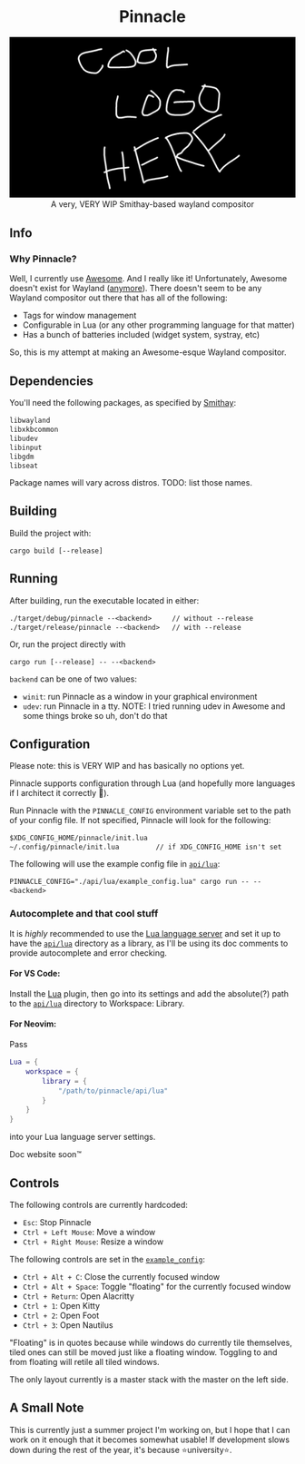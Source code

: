 # <div align="center">Pinnacle</div>
<div align="center">
    <picture>
        <source media="(prefers-color-scheme: dark)" srcset="/assets/cool_logo_dark_theme.png">
        <source media="(prefers-color-scheme: light)" srcset="/assets/cool_logo_light_theme.png">
        <img alt="Cool logo" src="/assets/cool_logo_dark_theme.png">
    </picture>
</div>

<div align="center">
    A very, VERY WIP Smithay-based wayland compositor
</div>

## Info
### Why Pinnacle?
Well, I currently use [Awesome](https://github.com/awesomeWM/awesome). And I really like it! Unfortunately, Awesome doesn't exist for Wayland ([anymore](http://way-cooler.org/blog/2020/01/09/way-cooler-post-mortem.html)). There doesn't seem to be any Wayland compositor out there that has all of the following:
 - Tags for window management
 - Configurable in Lua (or any other programming language for that matter)
 - Has a bunch of batteries included (widget system, systray, etc)

So, this is my attempt at making an Awesome-esque Wayland compositor.

## Dependencies
You'll need the following packages, as specified by [Smithay](https://github.com/Smithay/smithay):
```
libwayland
libxkbcommon
libudev
libinput
libgdm
libseat
```
Package names will vary across distros. TODO: list those names.

## Building
Build the project with:
```
cargo build [--release]
```

## Running
After building, run the executable located in either:
```
./target/debug/pinnacle --<backend>     // without --release
./target/release/pinnacle --<backend>   // with --release
```

Or, run the project directly with 
```
cargo run [--release] -- --<backend>
```

`backend` can be one of two values:

 - `winit`: run Pinnacle as a window in your graphical environment
 - `udev`: run Pinnacle in a tty. NOTE: I tried running udev in Awesome and some things broke so uh, don't do that

## Configuration
Please note: this is VERY WIP and has basically no options yet.

Pinnacle supports configuration through Lua (and hopefully more languages if I architect it correctly :crab:).

Run Pinnacle with the `PINNACLE_CONFIG` environment variable set to the path of your config file. If not specified, Pinnacle will look for the following: 
```
$XDG_CONFIG_HOME/pinnacle/init.lua
~/.config/pinnacle/init.lua         // if XDG_CONFIG_HOME isn't set
```
The following will use the example config file in [`api/lua`](api/lua):
```
PINNACLE_CONFIG="./api/lua/example_config.lua" cargo run -- --<backend>
```

### Autocomplete and that cool stuff
It is *highly* recommended to use the [Lua language server](https://github.com/LuaLS/lua-language-server) and set it up to have the [`api/lua`](api/lua) directory as a library, as I'll be using its doc comments to provide autocomplete and error checking.

#### For VS Code:
Install the [Lua](https://marketplace.visualstudio.com/items?itemName=sumneko.lua) plugin, then go into its settings and add the absolute(?) path to the [`api/lua`](api/lua) directory to Workspace: Library.

#### For Neovim:
Pass
```lua
Lua = {
    workspace = {
        library = {
            "/path/to/pinnacle/api/lua"
        }
    }
}
```
into your Lua language server settings.

Doc website soon:tm:

## Controls
The following controls are currently hardcoded:

 - `Esc`: Stop Pinnacle
 - `Ctrl + Left Mouse`: Move a window
 - `Ctrl + Right Mouse`: Resize a window

The following controls are set in the [`example_config`](api/lua/example_config.lua):
 - `Ctrl + Alt + C`: Close the currently focused window
 - `Ctrl + Alt + Space`: Toggle "floating" for the currently focused window
 - `Ctrl + Return`: Open Alacritty
 - `Ctrl + 1`: Open Kitty
 - `Ctrl + 2`: Open Foot
 - `Ctrl + 3`: Open Nautilus

"Floating" is in quotes because while windows do currently tile themselves, tiled ones can still be moved just like a floating window. Toggling to and from floating will retile all tiled windows.

The only layout currently is a master stack with the master on the left side.

## A Small Note
This is currently just a summer project I'm working on, but I hope that I can work on it enough that it becomes somewhat usable! If development slows down during the rest of the year, it's because :star:university:star:.
